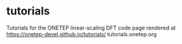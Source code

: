 # tutorials
Tutorials for the ONETEP linear-scaling DFT code
page rendered at https://onetep-devel.github.io/tutorials/
tutorials.onetep.org
